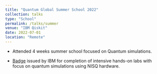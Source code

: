 ```yaml
---
title: "Quantum Global Summer School 2022"
collection: talks
type: "School"
permalink: /talks/summer
venue: "IBM Qiskit"
date: 2022-07-01
location: "Remote"
---
```

* Attended 4 weeks summer school focused on Quantum simulations.

* [Badge](https://www.credly.com/badges/8db1ac17-5222-4c92-b26f-472cb2acc513/public_url) issued by IBM for completion of intensive hands-on labs with focus on quantum simulations using NISQ hardware.
